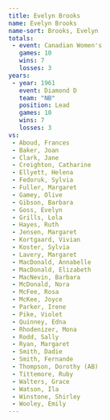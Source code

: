 ```yaml
---
title: Evelyn Brooks
name: Evelyn Brooks
name-sort: Brooks, Evelyn
totals:
 - event: Canadian Women's
   games: 10
   wins: 7
   losses: 3
years:
 - year: 1961
   event: Diamond D
   team: "NB"
   position: Lead
   games: 10
   wins: 7
   losses: 3
vs:
 - Aboud, Frances
 - Baker, Joan
 - Clark, Jane
 - Creighton, Catharine
 - Ellyett, Helena
 - Fedoruk, Sylvia
 - Fuller, Margaret
 - Gamey, Olive
 - Gibson, Barbara
 - Goss, Evelyn
 - Grills, Lola
 - Hayes, Ruth
 - Jensen, Margaret
 - Kortgaard, Vivian
 - Koster, Sylvia
 - Lavery, Margaret
 - MacDonald, Annabelle
 - MacDonald, Elizabeth
 - MacNevin, Barbara
 - McDonald, Nora
 - McFee, Rosa
 - McKee, Joyce
 - Parker, Irene
 - Pike, Violet
 - Quinney, Edna
 - Rhodenizer, Mona
 - Rodd, Sally
 - Ryan, Margaret
 - Smith, Dadie
 - Smith, Fernande
 - Thompson, Dorothy (AB)
 - Tittemore, Ruby
 - Walters, Grace
 - Watson, Ila
 - Winstone, Shirley
 - Wooley, Emily
---
```

